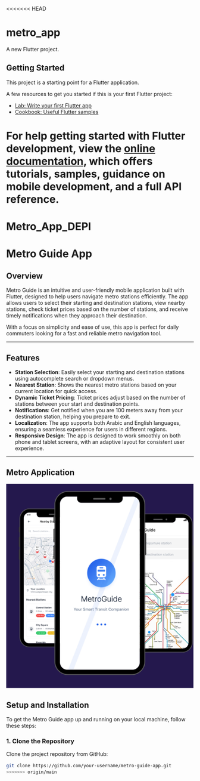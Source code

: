 <<<<<<< HEAD
# metro_app

A new Flutter project.

## Getting Started

This project is a starting point for a Flutter application.

A few resources to get you started if this is your first Flutter project:

- [Lab: Write your first Flutter app](https://docs.flutter.dev/get-started/codelab)
- [Cookbook: Useful Flutter samples](https://docs.flutter.dev/cookbook)

For help getting started with Flutter development, view the
[online documentation](https://docs.flutter.dev/), which offers tutorials,
samples, guidance on mobile development, and a full API reference.
=======
# Metro_App_DEPI
# Metro Guide App

## Overview
Metro Guide is an intuitive and user-friendly mobile application built with Flutter, designed to help users navigate metro stations efficiently. The app allows users to select their starting and destination stations, view nearby stations, check ticket prices based on the number of stations, and receive timely notifications when they approach their destination.

With a focus on simplicity and ease of use, this app is perfect for daily commuters looking for a fast and reliable metro navigation tool.

---

## Features

- **Station Selection**: Easily select your starting and destination stations using autocomplete search or dropdown menus.
- **Nearest Station**: Shows the nearest metro stations based on your current location for quick access.
- **Dynamic Ticket Pricing**: Ticket prices adjust based on the number of stations between your start and destination points.
- **Notifications**: Get notified when you are 100 meters away from your destination station, helping you prepare to exit.
- **Localization**: The app supports both Arabic and English languages, ensuring a seamless experience for users in different regions.
- **Responsive Design**: The app is designed to work smoothly on both phone and tablet screens, with an adaptive layout for consistent user experience.

---

## Metro Application 



![Metro App](https://github.com/AyaaMohammedsayed/Metro_App_DEPI/blob/410c3e59ae532d460ec1d0567457ae0074c6355d/Metro%20mokeup.png)



## Setup and Installation

To get the Metro Guide app up and running on your local machine, follow these steps:

### 1. Clone the Repository

Clone the project repository from GitHub:

```bash
git clone https://github.com/your-username/metro-guide-app.git
>>>>>>> origin/main
